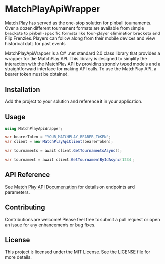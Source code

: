 # MatchPlayApiWrapper

[Match Play](https://app.matchplay.events/) has served as the one-stop solution for pinball tournaments. Over a dozen different tournament formats are available from simple brackets to pinball-specific formats like four-player elimination brackets and Flip Frenzies. Players can follow along from their mobile devices and view historical data for past events.

MatchPlayApiWrapper is a C#, .net standard 2.0 class library that provides a wrapper for the MatchPlay API. This library is designed to simplify the interaction with the MatchPlay API by providing strongly typed models and a straightforward interface for making API calls. To use the MatchPlay API, a bearer token must be obtained.

## Installation
Add the project to your solution and reference it in your application.

## Usage
```csharp
using MatchPlayApiWrapper;

var bearerToken = "YOUR_MATCHPLAY_BEARER_TOKEN";
var client = new MatchPlayApiClient(bearerToken);

var tournaments = await client.GetTournamentsAsync();

var tournament = await client.GetTournamentByIdAsync(1234);
```

## API Reference
See [Match Play API Documentation](https://api.matchplay.com/docs) for details on endpoints and parameters.

## Contributing

Contributions are welcome! Please feel free to submit a pull request or open an issue for any enhancements or bug fixes.

## License

This project is licensed under the MIT License. See the LICENSE file for more details.
